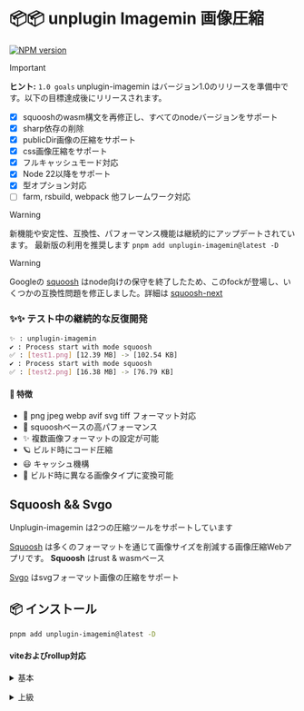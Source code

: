 # 📦📦 unplugin Imagemin 画像圧縮

[![NPM version](https://img.shields.io/npm/v/unplugin-imagemin?color=a1b858&label=)](https://www.npmjs.com/package/unplugin-imagemin)

> [!IMPORTANT]
> **ヒント:**
> `1.0 goals` unplugin-imagemin はバージョン1.0のリリースを準備中です。以下の目標達成後にリリースされます。

- [x] squooshのwasm構文を再修正し、すべてのnodeバージョンをサポート
- [x] sharp依存の削除
- [x] publicDir画像の圧縮をサポート
- [x] css画像圧縮をサポート
- [x] フルキャッシュモード対応
- [x] Node 22以降をサポート
- [x] 型オプション対応
- [ ] farm, rsbuild, webpack 他フレームワーク対応

> [!WARNING]
新機能や安定性、互換性、パフォーマンス機能は継続的にアップデートされています。
最新版の利用を推奨します  `pnpm add unplugin-imagemin@latest -D`

> [!WARNING]
Googleの [squoosh](https://github.com/GoogleChromeLabs/squoosh) はnode向けの保守を終了したため、このfockが登場し、いくつかの互換性問題を修正しました。詳細は [squoosh-next](https://github.com/ErKeLost/squoosh-node-latest)

### ✨✨ テスト中の継続的な反復開発

```bash
✨ : unplugin-imagemin
✔ : Process start with mode squoosh
✅ : [test1.png] [12.39 MB] -> [102.54 KB]
✔ : Process start with mode squoosh
✅ : [test2.png] [16.38 MB] -> [76.79 KB]
```

#### 🌈 特徴

- 🍰 png jpeg webp avif svg tiff フォーマット対応
- 🦾 squooshベースの高パフォーマンス
- ✨ 複数画像フォーマットの設定が可能
- 🪐 ビルド時にコード圧縮
- 😃 キャッシュ機構
- 🌈 ビルド時に異なる画像タイプに変換可能

## Squoosh && Svgo

Unplugin-imagemin は2つの圧縮ツールをサポートしています

[Squoosh](https://github.com/GoogleChromeLabs/squoosh) は多くのフォーマットを通じて画像サイズを削減する画像圧縮Webアプリです。
**Squoosh** はrust & wasmベース

[Svgo](https://github.com/svg/svgo) はsvgフォーマット画像の圧縮をサポート

## 📦 インストール

```bash
pnpm add unplugin-imagemin@latest -D
```

#### viteおよびrollup対応

<details>
<summary>基本</summary><br>

```ts
import { defineConfig } from 'vite';
import vue from '@vitejs/plugin-vue';
import imagemin from 'unplugin-imagemin/vite';
// https://vitejs.dev/config/
export default defineConfig({
  plugins: [vue(), imagemin()],
});
```

<br></details>

<details>
<summary>上級</summary><br>

```ts
iimport { defineConfig } from 'vite';
import vue from '@vitejs/plugin-vue';
import imagemin from 'unplugin-imagemin/vite';
// https://vitejs.dev/config/
export default defineConfig({
  plugins: [
    vue(),
    imagemin({
      // デフォルトは true
      cache: false,
      // 各画像のデフォルト圧縮オプション
      compress: {
        jpg: {
          quality: 10,
        },
        jpeg: {
          quality: 10,
        },
        png: {
          quality: 10,
        },
```
        webp: {
          quality: 10,
        },
      },
      conversion: [
        { from: 'jpeg', to: 'webp' },
        { from: 'png', to: 'webp' },
        { from: 'JPG', to: 'jpeg' },
      ],
    }),
  ],
});

```

<br></details>

## 🌸 DefaultConfiguration

Squoosh デフォルト設定

デフォルト設定については [DefaultConfiguration](https://github.com/ErKeLost/unplugin-imagemin/blob/main/src/core/compressOptions.ts) を参照してください。

プラグインのプロパティ設定については [configuration](https://github.com/ErKeLost/unplugin-imagemin/blob/main/src/core/types/index.ts) を参照してください。

```typescript
export interface PluginOptions {
  /**
   * @description 画像のコンパイルおよび変換
   * @default []
   */
  conversion?: ConversionItemType[];
  /**
   * @description キャッシュを有効にするかどうか
   * @default true
   */
  cache?: boolean;
  /**
   * @description キャッシュファイルの保存場所
   * @default ./node_modules/.cache/unplugin-imagemin/.unplugin-imagemin-cache
   */
  cacheLocation?: string;
  /**
   * @description コンパイル属性
   * @default CompressTypeOptions
   */
  compress?: CompressTypeOptions;
}
```

---

Tranlated By [Open Ai Tx](https://github.com/OpenAiTx/OpenAiTx) | Last indexed: 2025-07-02

---